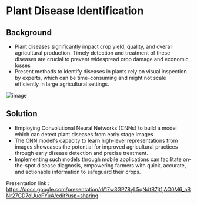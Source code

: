 # Plant Disease Identification

## Background

* Plant diseases significantly impact crop yield, quality, and overall agricultural production. Timely detection and treatment of these diseases are crucial to prevent widespread crop damage and economic losses
* Present methods to identify diseases in plants rely on visual inspection by experts, which can be time-consuming and might not scale efficiently in large agricultural settings.

![image](https://github.com/BallAd15/PlantDiseaseIdentification/assets/61866962/bf1bd43a-f6f3-47c2-8345-983dd67d4e1a)

## Solution

* Employing Convolutional Neural Networks (CNNs) to build a model which can detect plant diseases from early stage images
* The CNN model's capacity to learn high-level representations from images showcases the potential for improved agricultural practices through early disease detection and precise treatment.
* Implementing such models through mobile applications can facilitate on-the-spot disease diagnosis, empowering farmers with quick, accurate, and actionable information to safeguard their crops.


Presentation link : https://docs.google.com/presentation/d/17w3GP78yL5qNdtB7jt1jAO0M6_aBNr27CD7oUuoFYuA/edit?usp=sharing
